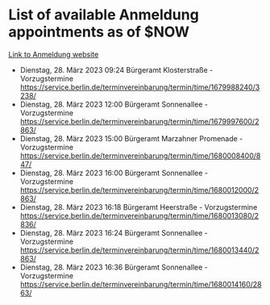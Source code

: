 # List of available Anmeldung appointments as of $NOW
[Link to Anmeldung website](https://service.berlin.de/terminvereinbarung/termin/tag.php?termin=1&anliegen[]=120686&dienstleisterlist=122210,122217,327316,122219,327312,122227,327314,122231,327346,122243,327348,122254,122252,329742,122260,329745,122262,329748,122271,327278,122273,327274,122277,327276,330436,122280,327294,122282,327290,122284,327292,122291,327270,122285,327266,122286,327264,122296,327268,150230,329760,122297,327286,122294,327284,122312,329763,122314,329775,122304,327330,122311,327334,122309,327332,317869,122281,327352,122279,329772,122283,122276,327324,122274,327326,122267,329766,122246,327318,122251,327320,122257,327322,122208,327298,122226,327300&herkunft=http%3A%2F%2Fservice.berlin.de%2Fdienstleistung%2F120686%2F)
- Dienstag, 28. März 2023 09:24 Bürgeramt Klosterstraße - Vorzugstermine https://service.berlin.de/terminvereinbarung/termin/time/1679988240/3238/
- Dienstag, 28. März 2023 12:00 Bürgeramt Sonnenallee - Vorzugstermine https://service.berlin.de/terminvereinbarung/termin/time/1679997600/2863/
- Dienstag, 28. März 2023 15:00 Bürgeramt Marzahner Promenade - Vorzugstermine https://service.berlin.de/terminvereinbarung/termin/time/1680008400/847/
- Dienstag, 28. März 2023 16:00 Bürgeramt Sonnenallee - Vorzugstermine https://service.berlin.de/terminvereinbarung/termin/time/1680012000/2863/
- Dienstag, 28. März 2023 16:18 Bürgeramt Heerstraße - Vorzugstermine https://service.berlin.de/terminvereinbarung/termin/time/1680013080/2836/
- Dienstag, 28. März 2023 16:24 Bürgeramt Sonnenallee - Vorzugstermine https://service.berlin.de/terminvereinbarung/termin/time/1680013440/2863/
- Dienstag, 28. März 2023 16:36 Bürgeramt Sonnenallee - Vorzugstermine https://service.berlin.de/terminvereinbarung/termin/time/1680014160/2863/
